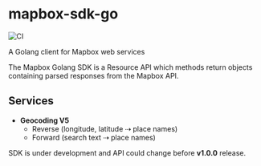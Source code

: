 # mapbox-sdk-go

![CI](https://github.com/humans-net/mapbox-sdk-go/workflows/CI/badge.svg)

A Golang client for Mapbox web services

The Mapbox Golang SDK is a Resource API which methods return objects containing parsed responses from the Mapbox API.

## Services
 - **Geocoding V5**
    - Reverse (longitude, latitude ⇢ place names)
    - Forward (search text ⇢ place names)

SDK is under development and API could change before __v1.0.0__ release.
